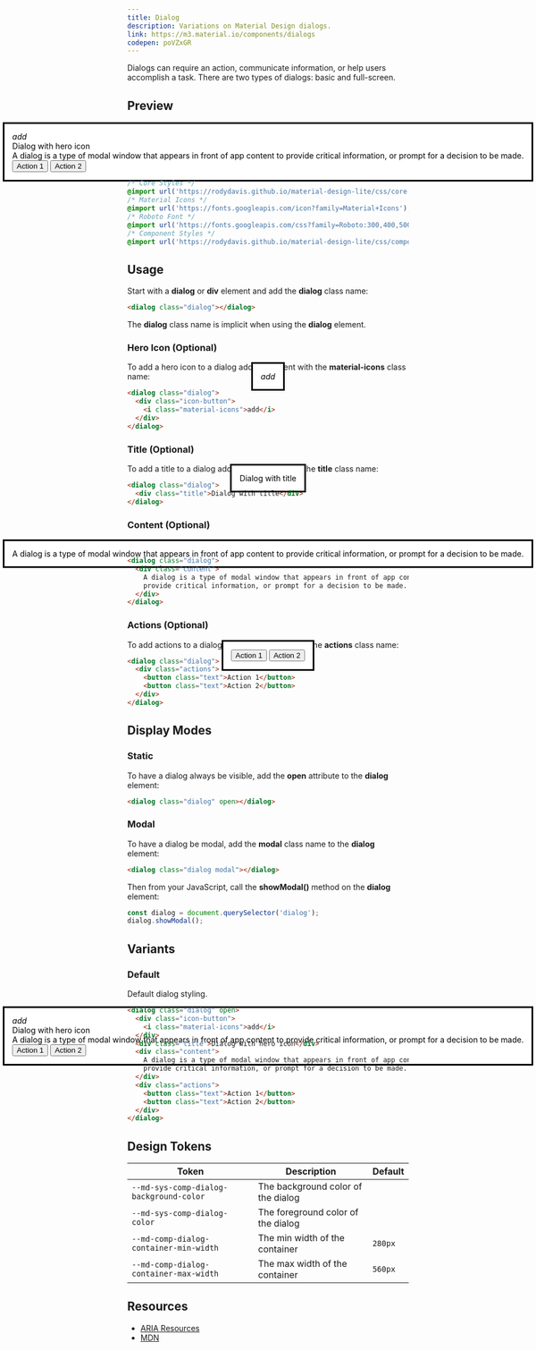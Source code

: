 ```yaml
---
title: Dialog
description: Variations on Material Design dialogs.
link: https://m3.material.io/components/dialogs
codepen: poVZxGR
---
```


Dialogs can require an action, communicate information, or help users accomplish a task. There are two types of dialogs: basic and full-screen.

## Preview

<div class="preview">
  <dialog class="dialog" open>
    <div class="icon-button">
      <i class="material-icons">add</i>
    </div>
    <div class="title">Dialog with hero icon</div>
    <div class="content">
      A dialog is a type of modal window that appears in front of app content to
      provide critical information, or prompt for a decision to be made.
    </div>
    <div class="actions">
      <button class="text">Action 1</button>
      <button class="text">Action 2</button>
    </div>
  </dialog>
</div>

## Installation

To import just the component styles, copy the following into your project's **styles.css** file:

```css
/* Core Styles */
@import url('https://rodydavis.github.io/material-design-lite/css/core.css');
/* Material Icons */
@import url('https://fonts.googleapis.com/icon?family=Material+Icons');
/* Roboto Font */
@import url('https://fonts.googleapis.com/css?family=Roboto:300,400,500,700&amp;display=swap');
/* Component Styles */
@import url('https://rodydavis.github.io/material-design-lite/css/components/dialog/style.css');
```

## Usage

Start with a **dialog** or **div** element and add the **dialog** class name:

```html
<dialog class="dialog"></dialog>
```

The **dialog** class name is implicit when using the **dialog** element.

### Hero Icon (Optional)

<div class="preview">
  <dialog class="dialog" open>
    <div class="icon-button">
      <i class="material-icons">add</i>
    </div>
  </dialog>
</div>

To add a hero icon to a dialog add a **i** element with the **material-icons** class name:

```html
<dialog class="dialog">
  <div class="icon-button">
    <i class="material-icons">add</i>
  </div>
</dialog>
```

### Title (Optional)

<div class="preview">
  <dialog class="dialog" open>
    <div class="title">Dialog with title</div>
  </dialog>
</div>

To add a title to a dialog add a **div** element with the **title** class name:

```html
<dialog class="dialog">
  <div class="title">Dialog with title</div>
</dialog>
```

### Content (Optional)

<div class="preview">
  <dialog class="dialog" open>
    <div class="content">
      A dialog is a type of modal window that appears in front of app content to
      provide critical information, or prompt for a decision to be made.
    </div>
  </dialog>
</div>

To add content to a dialog add a **div** element with the **content** class name:

```html
<dialog class="dialog">
  <div class="content">
    A dialog is a type of modal window that appears in front of app content to
    provide critical information, or prompt for a decision to be made.
  </div>
</dialog>
```

### Actions (Optional)

<div class="preview">
  <dialog class="dialog" open>
    <div class="actions">
      <button class="text">Action 1</button>
      <button class="text">Action 2</button>
    </div>
  </dialog>
</div>

To add actions to a dialog add a **div** element with the **actions** class name:

```html
<dialog class="dialog">
  <div class="actions">
    <button class="text">Action 1</button>
    <button class="text">Action 2</button>
  </div>
</dialog>
```

## Display Modes

### Static

To have a dialog always be visible, add the **open** attribute to the **dialog** element:

```html
<dialog class="dialog" open></dialog>
```

### Modal

To have a dialog be modal, add the **modal** class name to the **dialog** element:

```html
<dialog class="dialog modal"></dialog>
```

Then from your JavaScript, call the **showModal()** method on the **dialog** element:

```js
const dialog = document.querySelector('dialog');
dialog.showModal();
```

## Variants

### Default

Default dialog styling.

<div class="preview">
  <dialog class="dialog" open>
    <div class="icon-button">
      <i class="material-icons">add</i>
    </div>
    <div class="title">Dialog with hero icon</div>
    <div class="content">
      A dialog is a type of modal window that appears in front of app content to
      provide critical information, or prompt for a decision to be made.
    </div>
    <div class="actions">
      <button class="text">Action 1</button>
      <button class="text">Action 2</button>
    </div>
  </dialog>
</div>

```html
<dialog class="dialog" open>
  <div class="icon-button">
    <i class="material-icons">add</i>
  </div>
  <div class="title">Dialog with hero icon</div>
  <div class="content">
    A dialog is a type of modal window that appears in front of app content to
    provide critical information, or prompt for a decision to be made.
  </div>
  <div class="actions">
    <button class="text">Action 1</button>
    <button class="text">Action 2</button>
  </div>
</dialog>
```

## Design Tokens

| Token                                 | Description                      | Default                                                                                   |
|---------------------------------------|----------------------------------|-------------------------------------------------------------------------------------------|
| `--md-sys-comp-dialog-background-color` | The background color of the dialog | <div class="tooltip token-box color-surface" data-tooltip="--md-sys-color-surface"></div> |
| `--md-sys-comp-dialog-color`            | The foreground color of the dialog | <div class="tooltip token-box color-on-surface-variant" data-tooltip="--md-sys-color-on-surface-variant"></div> |
| `--md-comp-dialog-container-min-width`   | The min width of the container      | `280px`                                                                                    |
| `--md-comp-dialog-container-max-width`   | The max width of the container      | `560px`                                                                                    |

## Resources

- [ARIA Resources](https://static.corp.google.com/ariablueprints/dialog/dialog-modal-1.0.html)
- [MDN](https://developer.mozilla.org/en-US/docs/Web/HTML/Element/dialog)
